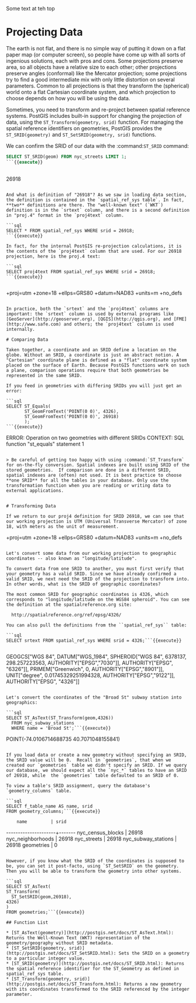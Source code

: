 Some text at teh top

# Projecting Data

The earth is not flat, and there is no simple way of putting it down on a flat paper map (or computer screen), so people have come up with all sorts of ingenious solutions, each with pros and cons. Some projections preserve area, so all objects have a relative size to each other; other projections preserve angles (conformal) like the Mercator projection; some projections try to find a good intermediate mix with only little distortion on several parameters. Common to all projections is that they transform the (spherical) world onto a flat Cartesian coordinate system, and which projection to choose depends on how you will be using the data.

Sometimes, you need to transform and re-project between spatial reference systems. PostGIS includes built-in support for changing the projection of data, using the `ST_Transform(geometry, srid)` function. For managing the spatial reference identifiers on geometries, PostGIS provides the `ST_SRID(geometry)` and `ST_SetSRID(geometry, srid)` functions.

We can confirm the SRID of our data with the :command:`ST_SRID` command:

```sql  
SELECT ST_SRID(geom) FROM nyc_streets LIMIT 1;
```{{execute}}
  
```
26918
```

And what is definition of "26918"? As we saw in loading data section, the definition is contained in the `spatial_ref_sys table`. In fact, **two** definitions are there. The "well-known text" (`WKT`) definition is in the `srtext` column, and there is a second definition in "proj.4" format in the `proj4text` column.

```sql
SELECT * FROM spatial_ref_sys WHERE srid = 26918;
```{{execute}}
   
In fact, for the internal PostGIS re-projection calculations, it is the contents of the `proj4text` column that are used. For our 26918 projection, here is the proj.4 text:

```sql
SELECT proj4text FROM spatial_ref_sys WHERE srid = 26918;
```{{execute}}
  
```
+proj=utm +zone=18 +ellps=GRS80 +datum=NAD83 +units=m +no_defs 
```

In practice, both the `srtext` and the `proj4text` columns are important: the `srtext` column is used by external programs like [GeoServer](http://geoserver.org), [QGIS](http://qgis.org), and [FME](http://www.safe.com) and others; the `proj4text` column is used internally.

# Comparing Data

Taken together, a coordinate and an SRID define a location on the globe. Without an SRID, a coordinate is just an abstract notion. A "Cartesian" coordinate plane is defined as a "flat" coordinate system placed on the surface of Earth. Because PostGIS functions work on such a plane, comparison operations require that both geometries be represented in the same SRID.

If you feed in geometries with differing SRIDs you will just get an error:

```sql  
SELECT ST_Equals(
       ST_GeomFromText('POINT(0 0)', 4326),
       ST_GeomFromText('POINT(0 0)', 26918)
       );
```{{execute}}
```
ERROR:  Operation on two geometries with different SRIDs
CONTEXT:  SQL function "st_equals" statement 1
```

> Be careful of getting too happy with using :command:`ST_Transform` for on-the-fly conversion. Spatial indexes are built using SRID of the stored geometries.  If comparison are done in a different SRID, spatial indexes are (often) not used. It is best practice to choose **one SRID** for all the tables in your database. Only use the transformation function when you are reading or writing data to external applications.


# Transforming Data

If we return to our proj4 definition for SRID 26918, we can see that our working projection is UTM (Universal Transverse Mercator) of zone 18, with meters as the unit of measurement.

```
+proj=utm +zone=18 +ellps=GRS80 +datum=NAD83 +units=m +no_defs 
```

Let's convert some data from our working projection to geographic coordinates -- also known as "longitude/latitude". 

To convert data from one SRID to another, you must first verify that your geometry has a valid SRID. Since we have already confirmed a valid SRID, we next need the SRID of the projection to transform into. In other words, what is the SRID of geographic coordinates?

The most common SRID for geographic coordinates is 4326, which corresponds to "longitude/latitude on the WGS84 spheroid". You can see the definition at the spatialreference.org site:

  http://spatialreference.org/ref/epsg/4326/
  
You can also pull the definitions from the ``spatial_ref_sys`` table:

```sql
SELECT srtext FROM spatial_ref_sys WHERE srid = 4326;```{{execute}}
  
```
GEOGCS["WGS 84",
  DATUM["WGS_1984",
    SPHEROID["WGS 84", 6378137, 298.257223563, AUTHORITY["EPSG","7030"]],
    AUTHORITY["EPSG", "6326"]],
  PRIMEM["Greenwich", 0, AUTHORITY["EPSG","8901"]],
  UNIT["degree", 0.01745329251994328, AUTHORITY["EPSG","9122"]],
  AUTHORITY["EPSG", "4326"]]
```

Let's convert the coordinates of the "Broad St" subway station into geographics:

```sql
SELECT ST_AsText(ST_Transform(geom,4326)) 
  FROM nyc_subway_stations 
  WHERE name = 'Broad St';```{{execute}}
```
POINT(-74.0106714688735 40.7071048155841)
```

If you load data or create a new geometry without specifying an SRID, the SRID value will be 0.  Recall in `geometries`, that when we created our `geometries` table we didn't specify an SRID. If we query our database, we should expect all the `nyc_*` tables to have an SRID of 26918, while  the `geometries` table defaulted to an SRID of 0.

To view a table's SRID assignment, query the database's `geometry_columns` table.

```sql
SELECT f_table_name AS name, srid 
FROM geometry_columns;```{{execute}}
```
        name         | srid  
---------------------+-------
 nyc_census_blocks   | 26918
 nyc_neighborhoods   | 26918
 nyc_streets         | 26918
 nyc_subway_stations | 26918
 geometries          |     0
```
  
However, if you know what the SRID of the coordinates is supposed to be, you can set it post-facto, using `ST_SetSRID` on the geometry. Then you will be able to transform the geometry into other systems.

```sql
SELECT ST_AsText(
ST_Transform(
  ST_SetSRID(geom,26918),
4326)
)
FROM geometries;```{{execute}}

## Function List

* [ST_AsText(geometry)](http://postgis.net/docs/ST_AsText.html): Returns the Well-Known Text (WKT) representation of the geometry/geography without SRID metadata.
* [ST_SetSRID(geometry, srid)](http://postgis.net/docs/ST_SetSRID.html): Sets the SRID on a geometry to a particular integer value.
* [ST_SRID(geometry)](http://postgis.net/docs/ST_SRID.html): Returns the spatial reference identifier for the ST_Geometry as defined in spatial_ref_sys table.
* [ST_Transform(geometry, srid)](http://postgis.net/docs/ST_Transform.html): Returns a new geometry with its coordinates transformed to the SRID referenced by the integer parameter.

